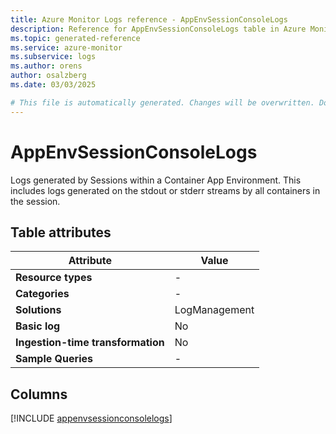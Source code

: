 ```yaml
---
title: Azure Monitor Logs reference - AppEnvSessionConsoleLogs
description: Reference for AppEnvSessionConsoleLogs table in Azure Monitor Logs.
ms.topic: generated-reference
ms.service: azure-monitor
ms.subservice: logs
ms.author: orens
author: osalzberg
ms.date: 03/03/2025

# This file is automatically generated. Changes will be overwritten. Do not change this file directly.
---
```


# AppEnvSessionConsoleLogs

Logs generated by Sessions within a Container App Environment. This includes logs generated on the stdout or stderr streams by all containers in the session.


## Table attributes

|Attribute|Value|
|---|---|
|**Resource types**|-|
|**Categories**|-|
|**Solutions**| LogManagement|
|**Basic log**|No|
|**Ingestion-time transformation**|No|
|**Sample Queries**|-|



## Columns
  
[!INCLUDE [appenvsessionconsolelogs](~/reusable-content/ce-skilling/azure/includes/azure-monitor/reference/tables/appenvsessionconsolelogs-include.md)]
